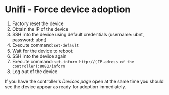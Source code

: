 # Unifi - Force device adoption

1. Factory reset the device
1. Obtain the IP of the device 
1. SSH into the device using default credentials (username: ubnt, password: ubnt) 
1. Execute command: ``set-default
``
1. Wait for the device to reboot 
1. SSH into the device again 
1. Execute command: ``
set-inform http://(IP-adress of the controller):8080/inform 
``
1. Log out of the device 

If you have the controller's *Devices page* open at the same time you should see the device appear as ready for adoption immediately.  